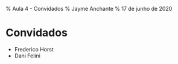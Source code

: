 % Aula 4 - Convidados
% Jayme Anchante
% 17 de junho de 2020

# Convidados

- Frederico Horst
- Dani Felini
